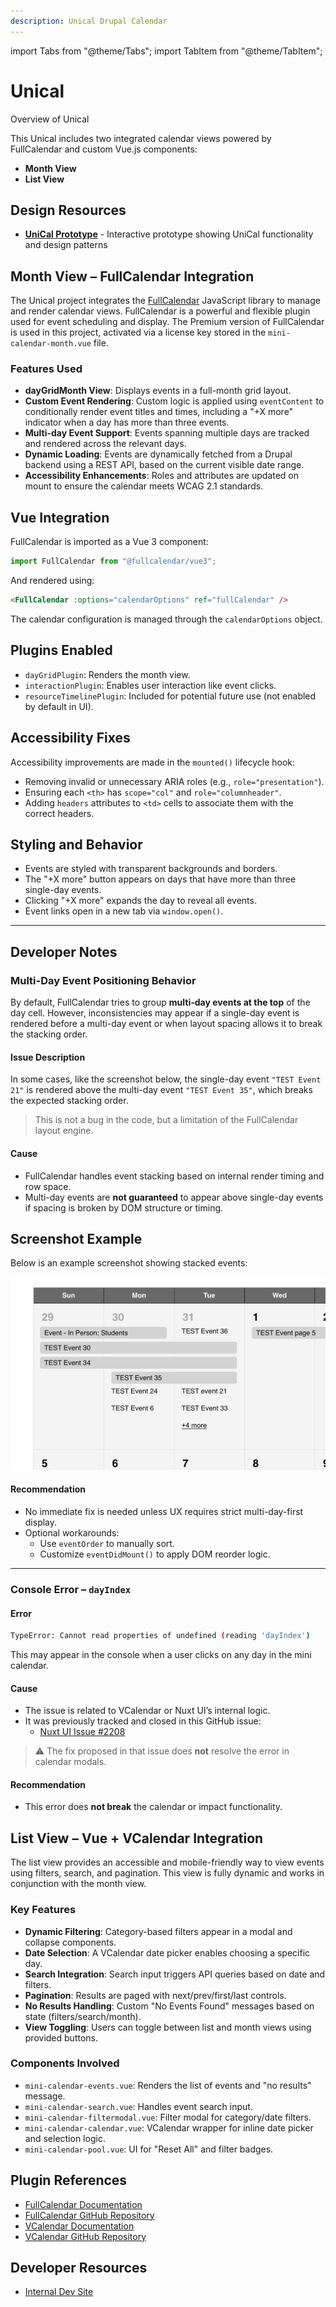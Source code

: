```yaml
---
description: Unical Drupal Calendar
---
```


import Tabs from "@theme/Tabs";
import TabItem from "@theme/TabItem";

# Unical

Overview of Unical

This Unical includes two integrated calendar views powered by FullCalendar and custom Vue.js components:
- **Month View**
- **List View**

## Design Resources

- **[UniCal Prototype](https://www.figma.com/proto/J3ysB89ldPIQO0LTADpUaf/%F0%9F%8F%83%E2%80%8D%E2%99%80%EF%B8%8F-Accelerator-Wireframes?page-id=1%3A98&node-id=4061-16966&p=f&viewport=161%2C257%2C0.02&t=OerC0i33QOF5IPYb-1&scaling=min-zoom&content-scaling=fixed&starting-point-node-id=355%3A13806)** - Interactive prototype showing UniCal functionality and design patterns
<Tabs groupId="calendar-views">
  <TabItem value="month" label="Month View" default>

## Month View – FullCalendar Integration

The Unical project integrates the [FullCalendar](https://fullcalendar.io/) JavaScript library to manage and render calendar views. FullCalendar is a powerful and flexible plugin used for event scheduling and display. The Premium version of FullCalendar is used in this project, activated via a license key stored in the `mini-calendar-month.vue` file.

### Features Used

- **dayGridMonth View**: Displays events in a full-month grid layout.
- **Custom Event Rendering**: Custom logic is applied using `eventContent` to conditionally render event titles and times, including a "+X more" indicator when a day has more than three events.
- **Multi-day Event Support**: Events spanning multiple days are tracked and rendered across the relevant days.
- **Dynamic Loading**: Events are dynamically fetched from a Drupal backend using a REST API, based on the current visible date range.
- **Accessibility Enhancements**: Roles and attributes are updated on mount to ensure the calendar meets WCAG 2.1 standards.

## Vue Integration

FullCalendar is imported as a Vue 3 component:

```js
import FullCalendar from "@fullcalendar/vue3";
```

And rendered using:

```html
<FullCalendar :options="calendarOptions" ref="fullCalendar" />
```

The calendar configuration is managed through the `calendarOptions` object.

## Plugins Enabled

- `dayGridPlugin`: Renders the month view.
- `interactionPlugin`: Enables user interaction like event clicks.
- `resourceTimelinePlugin`: Included for potential future use (not enabled by default in UI).

## Accessibility Fixes

Accessibility improvements are made in the `mounted()` lifecycle hook:

- Removing invalid or unnecessary ARIA roles (e.g., `role="presentation"`).
- Ensuring each `<th>` has `scope="col"` and `role="columnheader"`.
- Adding `headers` attributes to `<td>` cells to associate them with the correct headers.

## Styling and Behavior

- Events are styled with transparent backgrounds and borders.
- The "+X more" button appears on days that have more than three single-day events.
- Clicking "+X more" expands the day to reveal all events.
- Event links open in a new tab via `window.open()`.

---

## Developer Notes

### Multi-Day Event Positioning Behavior

By default, FullCalendar tries to group **multi-day events at the top** of the day cell. However, inconsistencies may appear if a single-day event is rendered before a multi-day event or when layout spacing allows it to break the stacking order.

#### Issue Description

In some cases, like the screenshot below, the single-day event `"TEST Event 21"` is rendered above the multi-day event `"TEST Event 35"`, which breaks the expected stacking order.

> This is not a bug in the code, but a limitation of the FullCalendar layout engine.

#### Cause

- FullCalendar handles event stacking based on internal render timing and row space.
- Multi-day events are **not guaranteed** to appear above single-day events if spacing is broken by DOM structure or timing.

## Screenshot Example

Below is an example screenshot showing stacked events:

![Multi-Day Event Example](images/multi-day-event.png)

#### Recommendation

- No immediate fix is needed unless UX requires strict multi-day-first display.
- Optional workarounds:
  - Use `eventOrder` to manually sort.
  - Customize `eventDidMount()` to apply DOM reorder logic.

---

### Console Error – `dayIndex`

#### Error

```bash
TypeError: Cannot read properties of undefined (reading 'dayIndex')
```

This may appear in the console when a user clicks on any day in the mini calendar.

#### Cause

- The issue is related to VCalendar or Nuxt UI’s internal logic.
- It was previously tracked and closed in this GitHub issue:
  - [Nuxt UI Issue #2208](https://github.com/nuxt/ui/issues/2208)

> ⚠️ The fix proposed in that issue does **not** resolve the error in calendar modals.

#### Recommendation

- This error does **not break** the calendar or impact functionality.

</TabItem>

<TabItem value="list" label="List View">

## List View – Vue + VCalendar Integration

The list view provides an accessible and mobile-friendly way to view events using filters, search, and pagination. This view is fully dynamic and works in conjunction with the month view.

### Key Features

- **Dynamic Filtering**: Category-based filters appear in a modal and collapse components.
- **Date Selection**: A VCalendar date picker enables choosing a specific day.
- **Search Integration**: Search input triggers API queries based on date and filters.
- **Pagination**: Results are paged with next/prev/first/last controls.
- **No Results Handling**: Custom "No Events Found" messages based on state (filters/search/month).
- **View Toggling**: Users can toggle between list and month views using provided buttons.

### Components Involved

- `mini-calendar-events.vue`: Renders the list of events and "no results" message.
- `mini-calendar-search.vue`: Handles event search input.
- `mini-calendar-filtermodal.vue`: Filter modal for category/date filters.
- `mini-calendar-calendar.vue`: VCalendar wrapper for inline date picker and selection logic.
- `mini-calendar-pool.vue`: UI for "Reset All" and filter badges.

</TabItem>
</Tabs>

## Plugin References

- [FullCalendar Documentation](https://fullcalendar.io/docs)
- [FullCalendar GitHub Repository](https://github.com/fullcalendar/fullcalendar)
- [VCalendar Documentation](https://vcalendar.io/)
- [VCalendar GitHub Repository](https://github.com/nathanreyes/v-calendar)

## Developer Resources

- [Internal Dev Site](https://dev-idfive-drupal-calendar.pantheonsite.io/events)
